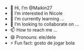 - 👋 Hi, I’m @Maikin27
- 👀 I’m interested in Nicole 
- 🌱 I’m currently learning ...
- 💞️ I’m looking to collaborate on ...
- 📫 How to reach me ...
- 😄 Pronouns: ele/dele
- ⚡ Fun fact: gosto de jogar bola

<!---
Maikin27/Maikin27 is a ✨ special ✨ repository because its `README.md` (this file) appears on your GitHub profile.
You can click the Preview link to take a look at your changes.
--->
